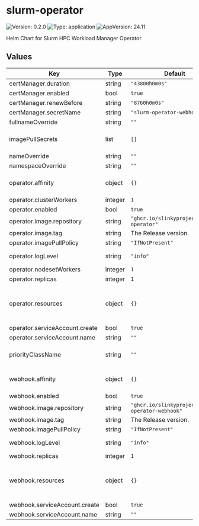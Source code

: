 # slurm-operator

![Version: 0.2.0](https://img.shields.io/badge/Version-0.2.0-informational?style=flat-square) ![Type: application](https://img.shields.io/badge/Type-application-informational?style=flat-square) ![AppVersion: 24.11](https://img.shields.io/badge/AppVersion-24.11-informational?style=flat-square)

Helm Chart for Slurm HPC Workload Manager Operator

## Values

| Key | Type | Default | Description |
|-----|------|---------|-------------|
| certManager.duration | string | `"43800h0m0s"` |  Duration of certificate life. |
| certManager.enabled | bool | `true` |  Enables cert-manager for certificate management. |
| certManager.renewBefore | string | `"8760h0m0s"` |  Certificate renewal time. Should be before the expiration. |
| certManager.secretName | string | `"slurm-operator-webhook-ca"` |  The secret to be (created and) mounted. |
| fullnameOverride | string | `""` |  Overrides the full name of the release. |
| imagePullSecrets | list | `[]` |  Sets the image pull secrets. Ref: https://kubernetes.io/docs/tasks/configure-pod-container/pull-image-private-registry/ |
| nameOverride | string | `""` |  Overrides the name of the release. |
| namespaceOverride | string | `""` |  Overrides the namespace of the release. |
| operator.affinity | object | `{}` |  Set affinity for Kubernetes Pod scheduling. Ref: https://kubernetes.io/docs/concepts/scheduling-eviction/assign-pod-node/#affinity-and-anti-affinity |
| operator.clusterWorkers | integer | `1` |  Set the max concurrent workers for the Cluster controller. |
| operator.enabled | bool | `true` |  Enables the operator. |
| operator.image.repository | string | `"ghcr.io/slinkyproject/slurm-operator"` |  Sets the image repository to use. |
| operator.image.tag | string | The Release version. |  Sets the image tag to use. |
| operator.imagePullPolicy | string | `"IfNotPresent"` |  Set the image pull policy. |
| operator.logLevel | string | `"info"` |  Set the log level by string (e.g. error, info, debug) or number (e.g. 1..5). |
| operator.nodesetWorkers | integer | `1` |  Set the max concurrent workers for the NodeSet controller. |
| operator.replicas | integer | `1` |  Set the number of replicas to deploy. |
| operator.resources | object | `{}` |  Set container resource requests and limits for Kubernetes Pod scheduling. Ref: https://kubernetes.io/docs/concepts/configuration/manage-resources-containers/#resource-requests-and-limits-of-pod-and-container |
| operator.serviceAccount.create | bool | `true` |  Allows chart to create the service account. |
| operator.serviceAccount.name | string | `""` |  Set the service account to use (and create). |
| priorityClassName | string | `""` |  Set the priority class to use. Ref: https://kubernetes.io/docs/concepts/scheduling-eviction/pod-priority-preemption/#priorityclass |
| webhook.affinity | object | `{}` |  Set affinity for Kubernetes Pod scheduling. Ref: https://kubernetes.io/docs/concepts/scheduling-eviction/assign-pod-node/#affinity-and-anti-affinity |
| webhook.enabled | bool | `true` |  Enables the webhook. |
| webhook.image.repository | string | `"ghcr.io/slinkyproject/slurm-operator-webhook"` |  Sets the image repository to use. |
| webhook.image.tag | string | The Release version. |  Sets the image tag to use. |
| webhook.imagePullPolicy | string | `"IfNotPresent"` |  Set the image pull policy. |
| webhook.logLevel | string | `"info"` |  Set the log level by string (e.g. error, info, debug) or number (e.g. 1..5). |
| webhook.replicas | integer | `1` |  Set the number of replicas to deploy. |
| webhook.resources | object | `{}` |  Set container resource requests and limits for Kubernetes Pod scheduling. Ref: https://kubernetes.io/docs/concepts/configuration/manage-resources-containers/#resource-requests-and-limits-of-pod-and-container |
| webhook.serviceAccount.create | bool | `true` |  Allows chart to create the service account. |
| webhook.serviceAccount.name | string | `""` |  Set the service account to use (and create). |

